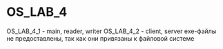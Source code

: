 # OS_LAB_4
OS_LAB_4_1 - main, reader, writer
OS_LAB_4_2 - client, server
exe-файлы не предоставлены, так как они привязаны к файловой системе
